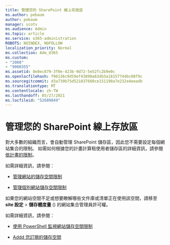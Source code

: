 ```yaml
---
title: 管理您的 SharePoint 線上存放區
ms.author: pebaum
author: pebaum
manager: scotv
ms.audience: Admin
ms.topic: article
ms.service: o365-administration
ROBOTS: NOINDEX, NOFOLLOW
localization_priority: Normal
ms.collection: Adm_O365
ms.custom:
- "2008"
- "9000355"
ms.assetid: 8e0ec879-3f0e-423b-9d72-5e52fc2b9e0c
ms.openlocfilehash: f96136c9d59ef43890a63db3a18157744bc08f9c
ms.sourcegitcommit: d3a739b75d521837660ce151190a7e232e4eeadb
ms.translationtype: MT
ms.contentlocale: zh-TW
ms.lasthandoff: 05/27/2021
ms.locfileid: "52689849"
---
```

# <a name="manage-your-sharepoint-online-storage"></a>管理您的 SharePoint 線上存放區

對大多數的組織而言，會自動管理 SharePoint 儲存區，因此您不需要設定每個網站集合的限制。 如需如何根據您的計畫計算租使用者儲存區的詳細資訊，請參閱 [依計畫的限制](/office365/servicedescriptions/sharepoint-online-service-description/sharepoint-online-limits?redirectedfrom=MSDN#limits-by-plan)。

如需詳細資訊，請參閱：

- [管理網站的儲存空間限制](/sharepoint/manage-site-collection-storage-limits)

- [管理個別網站儲存空間限制](/sharepoint/manage-site-collection-storage-limits#manage-individual-site-storage-limits)

如果您的網站空間不足或想要瞭解哪些文件庫或清單正在使用該空間，請移至 **site 設定**  >  **儲存體度量** () 的網站集合管理員許可權。

如需詳細資訊，請參閱：

- [使用 PowerShell 監視網站儲存空間限制](/sharepoint/manage-site-collection-storage-limits#monitor-site-storage-limits-by-using-powershell)

- [Addd 您訂閱的儲存空間](/microsoft-365/commerce/add-storage-space) 
  